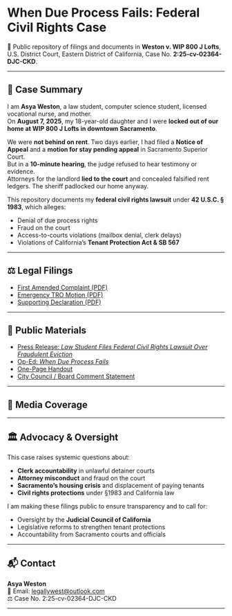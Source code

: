 # When Due Process Fails: Federal Civil Rights Case

📂 Public repository of filings and documents in **Weston v. WIP 800 J Lofts**,  
U.S. District Court, Eastern District of California, Case No. **2:25-cv-02364-DJC-CKD**.

---

## 📌 Case Summary
I am **Asya Weston**, a law student, computer science student, licensed vocational nurse, and mother.  
On **August 7, 2025**, my 18-year-old daughter and I were **locked out of our home at WIP 800 J Lofts in downtown Sacramento**.

We were **not behind on rent**. Two days earlier, I had filed a **Notice of Appeal** and a **motion for stay pending appeal** in Sacramento Superior Court.  
But in a **10-minute hearing**, the judge refused to hear testimony or evidence.  
Attorneys for the landlord **lied to the court** and concealed falsified rent ledgers. The sheriff padlocked our home anyway.  

This repository documents my **federal civil rights lawsuit** under **42 U.S.C. § 1983**, which alleges:  
- Denial of due process rights  
- Fraud on the court  
- Access-to-courts violations (mailbox denial, clerk delays)  
- Violations of California’s **Tenant Protection Act & SB 567**  

---

## ⚖️ Legal Filings
- [First Amended Complaint (PDF)](./federal_filing/amended_complaint.pdf)  
- [Emergency TRO Motion (PDF)](./federal_filing/tro_motion.pdf)  
- [Supporting Declaration (PDF)](./federal_filing/declaration_asya.pdf)  

---

## 📢 Public Materials
- [Press Release: *Law Student Files Federal Civil Rights Lawsuit Over Fraudulent Eviction*](./press_materials/press_release.pdf)  
- [Op-Ed: *When Due Process Fails*](./press_materials/op_ed.pdf)  
- [One-Page Handout](./public_statements/handout.pdf)  
- [City Council / Board Comment Statement](./public_statements/public_comment.pdf)  

---

## 📰 Media Coverage


---

## 🏛 Advocacy & Oversight
This case raises systemic questions about:  
- **Clerk accountability** in unlawful detainer courts  
- **Attorney misconduct** and fraud on the court  
- **Sacramento’s housing crisis** and displacement of paying tenants  
- **Civil rights protections** under §1983 and California law  

I am making these filings public to ensure transparency and to call for:  
- Oversight by the **Judicial Council of California**  
- Legislative reforms to strengthen tenant protections  
- Accountability from Sacramento courts and officials  

---

## 📬 Contact
**Asya Weston**  
📧 Email: legallywest@outlook.com  
⚖️ Case No. 2:25-cv-02364-DJC-CKD  

---
